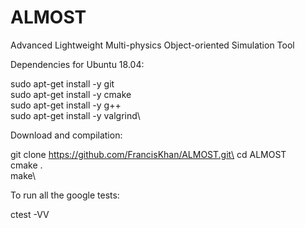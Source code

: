 # ALMOST
Advanced Lightweight Multi-physics Object-oriented Simulation Tool

Dependencies for Ubuntu 18.04:

sudo apt-get install -y git\
sudo apt-get install -y cmake\
sudo apt-get install -y g++\
sudo apt-get install -y valgrind\

Download and compilation:

git clone https://github.com/FrancisKhan/ALMOST.git\
cd ALMOST\
cmake .\
make\


To run all the google tests:

ctest -VV 
